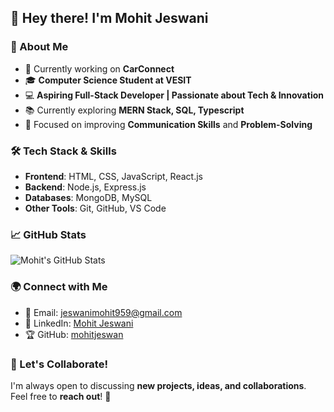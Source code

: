 ## 👋 Hey there! I'm Mohit Jeswani  

### 🚀 About Me
- 🚗 Currently working on **CarConnect**
- 🎓 **Computer Science Student at VESIT**
- 💻 **Aspiring Full-Stack Developer | Passionate about Tech & Innovation**
- 📚 Currently exploring **MERN Stack, SQL, Typescript**
- 🎯 Focused on improving **Communication Skills** and **Problem-Solving**

### 🛠️ Tech Stack & Skills
- **Frontend**: HTML, CSS, JavaScript, React.js
- **Backend**: Node.js, Express.js
- **Databases**: MongoDB, MySQL
- **Other Tools**: Git, GitHub, VS Code

### 📈 GitHub Stats
![Mohit's GitHub Stats](https://github-readme-stats.vercel.app/api?username=mohitjeswan&show_icons=true&theme=radical)

### 🌍 Connect with Me
- 📧 Email: [jeswanimohit959@gmail.com](mailto:jeswanimohit959@gmail.com)
- 🔗 LinkedIn: [Mohit Jeswani](https://www.linkedin.com/in/mohit-jeswani-a06838309/)
- 🏆 GitHub: [mohitjeswan](https://github.com/mohitjeswan)

### 🚀 Let's Collaborate!
I'm always open to discussing **new projects, ideas, and collaborations**. Feel free to **reach out**! 🚀

